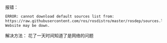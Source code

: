 报错：
```bash
ERROR: cannot download default sources list from:
https://raw.githubusercontent.com/ros/rosdistro/master/rosdep/sources.list.d/20-default.list
Website may be down.
```
解决方法：
花了一天时间知道了是网络的问题